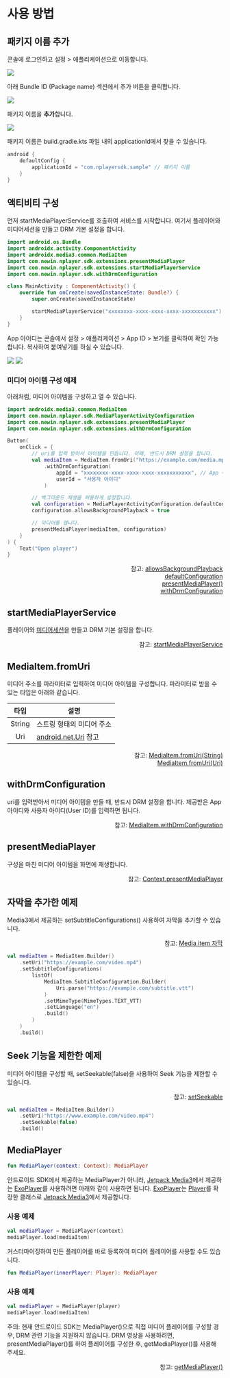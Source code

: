 # 사용 방법

## 패키지 이름 추가

콘솔에 로그인하고 설정 > 애플리케이션으로 이동합니다.

![](./img/console-menu-settings-application.png)

아래 Bundle ID (Package name) 섹션에서 추가 버튼을 클릭합니다.

![](./img/console-add-app-button.png)

패키지 이름을 **추가**합니다.

![](./img/console-add-app.png)

패키지 이름은 build.gradle.kts 파일 내의 applicationId에서 찾을 수 있습니다.

```kotlin
android {
    defaultConfig {
        applicationId = "com.nplayersdk.sample" // 패키지 이름
    }
}
```

## 액티비티 구성

먼저 startMediaPlayerService를 호출하여 서비스를 시작합니다. 여기서 플레이어와 미디어세션을 만들고 DRM 기본 설정을 합니다.

```kotlin
import android.os.Bundle
import androidx.activity.ComponentActivity
import androidx.media3.common.MediaItem
import com.newin.nplayer.sdk.extensions.presentMediaPlayer
import com.newin.nplayer.sdk.extensions.startMediaPlayerService
import com.newin.nplayer.sdk.withDrmConfiguration

class MainActivity : ComponentActivity() {
	override fun onCreate(savedInstanceState: Bundle?) {
		super.onCreate(savedInstanceState)

        startMediaPlayerService("xxxxxxxx-xxxx-xxxx-xxxx-xxxxxxxxxxx") // App 아이디
	}
}
```

App 아이디는 콘솔에서 설정 > 애플리케이션 > App ID > 보기를 클릭하여 확인 가능합니다. 복사하여 붙여넣기를 하실 수 있습니다.

![](./img/console-app-id-btn.png)
![](./img/console-app-id.png)

### 미디어 아이템 구성 예제 

아래처럼, 미디어 아이템을 구성하고 열 수 있습니다.

```kotlin
import androidx.media3.common.MediaItem
import com.newin.nplayer.sdk.MediaPlayerActivityConfiguration
import com.newin.nplayer.sdk.extensions.presentMediaPlayer
import com.newin.nplayer.sdk.extensions.withDrmConfiguration

Button(
	onClick = { 
		// uri를 입력 받아서 아이템을 만듭니다. 이때, 반드시 DRM 설정을 합니다.
		val mediaItem = MediaItem.fromUri("https://example.com/media.mp4")
			.withDrmConfiguration(
				appId = "xxxxxxxx-xxxx-xxxx-xxxx-xxxxxxxxxxx", // App 아이디
				userId = "사용자 아이디"
			)

		// 백그라운드 재생을 허용하게 설정합니다.
        val configuration = MediaPlayerActivityConfiguration.defaultConfiguration
        configuration.allowsBackgroundPlayback = true

        // 미디어를 엽니다.
		presentMediaPlayer(mediaItem, configuration)
	}
) {
	Text("Open player")
}
```

<div align="right">
참고: <a href="../class/media-player-activity-configuration/home.md#allowsbackgroundplayback">allowsBackgroundPlayback</a><br>
<a href="../class/media-player-activity-configuration/home.md#defaultconfiguration">defaultConfiguration</a><br>
<a href="../class/context/home.md#presentmediaplayer">presentMediaPlayer()</a><br>
<a href="../class/media-item/home.md#withdrmconfiguration">withDrmConfiguration</a>
</div>

## startMediaPlayerService

플레이어와 [미디어세션](https://developer.android.com/media/media3/session/control-playback#creating-media)을 만들고 DRM 기본 설정을 합니다.
<div align="right">
참고: <a href="../class/context/home.md#startmediaplayerservice">startMediaPlayerService</a>
</div>

## MediaItem.fromUri

미디어 주소를 파라미터로 입력하여 미디어 아이템을 구성합니다. 파라미터로 받을 수 있는 타입은 아래와 같습니다.

| 타입 | 설명 |
|:----:|-----|
| String | 스트링 형태의 미디어 주소 |
| Uri | [android.net.Uri](https://developer.android.com/reference/android/net/Uri) 참고 |

<div align="right">
참고: <a href="https://developer.android.com/reference/androidx/media3/common/MediaItem#fromUri(java.lang.String)">MediaItem.fromUri(String)</a><br>
<a href="https://developer.android.com/reference/androidx/media3/common/MediaItem#fromUri(android.net.Uri)">MediaItem.fromUri(Uri)</a>
</div>

## withDrmConfiguration

uri를 입력받아서 미디어 아이템을 만들 때, 반드시 DRM 설정을 합니다. 제공받은 App 아이디와 사용자 아이디(User ID)를 입력하면 됩니다.
<div align="right">
참고: <a href="../class/media-item/home.md#withdrmconfiguration">MediaItem.withDrmConfiguration</a>
</div>

## presentMediaPlayer

구성을 마친 미디어 아이템을 화면에 재생합니다.

<div align="right">
참고: <a href="../class/context/home.md#presentmediaplayer">Context.presentMediaPlayer</a>
</div>

## 자막을 추가한 예제

Media3에서 제공하는 setSubtitleConfigurations() 사용하여 자막을 추가할 수 있습니다.

<div align="right">
참고: <a href="https://developer.android.com/media/media3/exoplayer/media-items#sideloading-subtitle">Media item 자막</a>
</div>

```kotlin
val mediaItem = MediaItem.Builder()
	.setUri("https://example.com/video.mp4")
	.setSubtitleConfigurations(
		listOf(
			MediaItem.SubtitleConfiguration.Builder(
				Uri.parse("https://example.com/subtitle.vtt")
			)
			.setMimeType(MimeTypes.TEXT_VTT)
			.setLanguage("en")
			.build()
		)
	)
	.build()
```

## Seek 기능을 제한한 예제

미디어 아이템을 구성할 때, setSeekable(false)을 사용하여 Seek 기능을 제한할 수 있습니다.

<div align="right">
참고: <a href="../class/media-item-builder/home.md#setseekable">setSeekable</a>
</div>

```kotlin
val mediaItem = MediaItem.Builder()
	.setUri("https://www.example.com/video.mp4")
    .setSeekable(false)
    .build()
```

## MediaPlayer

```kotlin
fun MediaPlayer(context: Context): MediaPlayer
```

안드로이드 SDK에서 제공하는 MediaPlayer가 아니라, [Jetpack Media3](https://developer.android.com/jetpack/androidx/releases/media3)에서 제공하는 [ExoPlayer](https://developer.android.com/media/media3/exoplayer)를 사용하려면 아래와 같이 사용하면 됩니다. [ExoPlayer](https://developer.android.com/media/media3/exoplayer)는 [Player](https://developer.android.com/reference/androidx/media3/common/Player)를 확장한 클래스로 [Jetpack Media3](https://developer.android.com/jetpack/androidx/releases/media3)에서 제공합니다.

### 사용 예제

```kotlin
val mediaPlayer = MediaPlayer(context)
mediaPlayer.load(mediaItem)
```

커스터마이징하여 만든 플레이어를 바로 등록하여 미디어 플레이어를 사용할 수도 있습니다.

```kotlin
fun MediaPlayer(innerPlayer: Player): MediaPlayer
```

### 사용 예제

```kotlin
val mediaPlayer = MediaPlayer(player)
mediaPlayer.load(mediaItem)
```

주의: 현재 안드로이드 SDK는 MediaPlayer()으로 직접 미디어 플레이어를 구성할 경우, DRM 관련 기능을 지원하지 않습니다. DRM 영상을 사용하려면, presentMediaPlayer()를 하여 플레이어를 구성한 후, getMediaPlayer()를 사용해 주세요.

<div align="right">
참고: <a href="../class/context/home.md#getmediaplayer">getMediaPlayer()</a>
</div>
